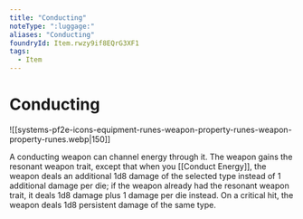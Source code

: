 ```yaml
---
title: "Conducting"
noteType: ":luggage:"
aliases: "Conducting"
foundryId: Item.rwzy9if8EQrG3XF1
tags:
  - Item
---
```


# Conducting
![[systems-pf2e-icons-equipment-runes-weapon-property-runes-weapon-property-runes.webp|150]]

A conducting weapon can channel energy through it. The weapon gains the resonant weapon trait, except that when you [[Conduct Energy]], the weapon deals an additional 1d8 damage of the selected type instead of 1 additional damage per die; if the weapon already had the resonant weapon trait, it deals 1d8 damage plus 1 damage per die instead. On a critical hit, the weapon deals 1d8 persistent damage of the same type.
